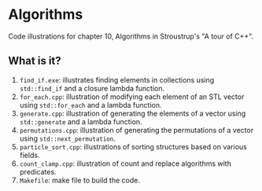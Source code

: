 # Algorithms
Code illustrations for chapter 10, Algorithms in Stroustrup's
"A tour of C++".

## What is it?
1. `find_if.exe`: illustrates finding elements in collections using
    `std::find_if` and a closure lambda function.
1. `for_each.cpp`: illustration of modifying each element of an STL vector
    using `std::for_each` and a lambda function.
1. `generate.cpp`: illustration of generating the elements of a vector
    using `std::generate` and a lambda function.
1. `permutations.cpp`: illustration of generating the permutations of a
    vector using `std::next_permutation`.
1. `particle_sort.cpp`: illustrations of sorting structures based on
    various fields.
1. `count_clamp.cpp`: illustration of count and replace algorithms with
    predicates.
1. `Makefile`: make file to build the code.
